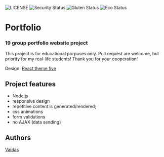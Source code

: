 ![LICENSE](https://img.shields.io/badge/license-MIT-blue.svg?style=flat-square)
![Security Status](https://img.shields.io/security-headers?label=Security&url=https%3A%2F%2Fgithub.com&style=flat-square)
![Gluten Status](https://img.shields.io/badge/Gluten-Free-green.svg)
![Eco Status](https://img.shields.io/badge/ECO-Friendly-green.svg)


# Portfolio
### 19 group portfolio website project

This project is for educational porpuses only. Pull request are welcome, but priority for my real-life students! Thank you for your cooperation!


Design: [React theme five](https://react.theme-land.com/theme-five)


## Project features
- Node.js
- responsive design
- repetitive content is generated/rendered;
- css animations
- form validations
- no AJAX (data sending)

## Authors
[Vaidas](https://github.com/vaidas33)